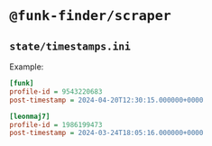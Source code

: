# `@funk-finder/scraper`

## `state/timestamps.ini`

Example:

```ini
[funk]
profile-id = 9543220683
post-timestamp = 2024-04-20T12:30:15.000000+0000

[leonmaj7]
profile-id = 1986199473
post-timestamp = 2024-03-24T18:05:16.000000+0000
```
